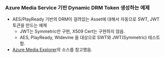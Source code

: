 ### Azure Media Service 기반 Dynamic DRM Token 생성하는 예제
 - AES/PlayReady 기반의 DRM이 걸려있는 Asset에 대해서 자동으로 SWT, JWT 토큰을 만드는 예제
    - JWT는 Symmetric만 구현, X509 Cert는 구현하지 않음.
    - AES, PlayReady, Widevine 을 대상으로 SWT와 JWT(Symmetric) 테스트 함.
 - [Azure Media Explorer](https://github.com/Azure/Azure-Media-Services-Explorer)의 소스를 참고했음.

